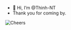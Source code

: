 - 👋 Hi, I’m @Thinh-NT
- Thank you for coming by. 
<img src="http://i.stack.imgur.com/SBv4T.gif" alt="Cheers" />
